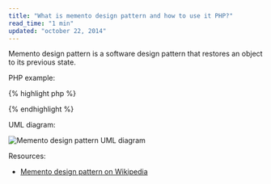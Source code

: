 ```yaml
---
title: "What is memento design pattern and how to use it PHP?"
read_time: "1 min"
updated: "october 22, 2014"
---
```


Memento design pattern is a software design pattern that restores an object to its previous state.

PHP example:

{% highlight php %}

{% endhighlight %}

UML diagram:

![Memento design pattern UML diagram](../../../images/design-patterns/memento.png "Memento design pattern UML diagram")

Resources:

* [Memento design pattern on Wikipedia](http://en.wikipedia.org/wiki/Memento_pattern)
